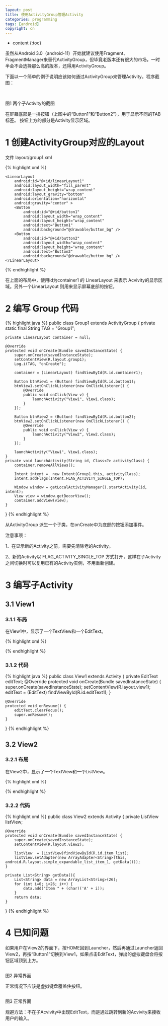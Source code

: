 ```yaml
---
layout: post
title: 使用ActivityGroup管理Activity
categories: programming
tags: [android]
copyright: cn
---
```


* content
{:toc}

虽然从Android 3.0（android-11）开始就建议使用Fragment、FragmentManager来替代ActivityGroup，但毕竟老版本还有很大的市场，一时半会不会选择那么高的版本，还得用ActivityGroup。

下面以一个简单的例子说明应该如何通过ActivityGroup来管理Activity。程序截图：

<a href="http://imgur.com/TlfdB"><img src="http://i.imgur.com/TlfdB.png" title="Hosted by imgur.com" alt="" /></a>
<a href="http://imgur.com/AzhR1"><img src="http://i.imgur.com/AzhR1.png" alt="" title="Hosted by imgur.com" /></a>

图1 两个子Activity的截图

在屏幕底部是一排按钮（上图中的“Button1”和“Button2”），用于显示不同的TAB标签。
按钮上方的部分是Activity显示区域。

# 1 创建ActivityGroup对应的Layout

文件 layout/group1.xml 

{% highlight xml %}
<?xml version="1.0" encoding="utf-8"?>
<LinearLayout xmlns:android="http://schemas.android.com/apk/res/android"
    android:layout_width="fill_parent"
    android:layout_height="fill_parent"
    android:orientation="vertical" >
    <LinearLayout
        android:id="@+id/container1"
        android:layout_width="fill_parent"
        android:layout_height="fill_parent"
        android:layout_weight="1"
        android:orientation="vertical" >
    </LinearLayout>
 
    <LinearLayout
        android:id="@+id/linearLayout1"
        android:layout_width="fill_parent"
        android:layout_height="wrap_content"
        android:layout_gravity="bottom"
        android:orientation="horizontal"
        android:gravity="center" >
        <Button
            android:id="@+id/button1"
            android:layout_width="wrap_content"
            android:layout_height="wrap_content"
            android:text="Button1"
            android:background="@drawable/button_bg" />
        <Button
            android:id="@+id/button2"
            android:layout_width="wrap_content"
            android:layout_height="wrap_content"
            android:text="Button2"
            android:background="@drawable/button_bg" />
    </LinearLayout>
</LinearLayout>
{% endhighlight %}

在上面的布局中，使用id为container1 的 LinearLayout 来表示 Acvivity的显示区域。另外一个LinearLayout 则用来显示屏幕底部的按钮。

# 2 编写 Group 代码

{% highlight java %}
public class Group1 extends ActivityGroup {
    private static final String TAG = "Group1";
    
    private LinearLayout container = null;
    
    @Override
    protected void onCreate(Bundle savedInstanceState) {
        super.onCreate(savedInstanceState);
        setContentView(R.layout.group1);
        Log.i(TAG, "onCreate");
        
        container = (LinearLayout) findViewById(R.id.container1);
        
        Button btnView1 = (Button) findViewById(R.id.button1);
        btnView1.setOnClickListener(new OnClickListener() {
            @Override
            public void onClick(View v) {
                launchActivity("View1", View1.class);
            }
        });
        
        Button btnView2 = (Button) findViewById(R.id.button2);
        btnView2.setOnClickListener(new OnClickListener() {
            @Override
            public void onClick(View v) {
                launchActivity("View2", View2.class);
            }
        });
        
        launchActivity("View1", View1.class);
    }
    private void launchActivity(String id, Class<?> activityClass) {
        container.removeAllViews();
        
        Intent intent =  new Intent(Group1.this, activityClass);
        intent.addFlags(Intent.FLAG_ACTIVITY_SINGLE_TOP);
        
        Window window = getLocalActivityManager().startActivity(id, intent);
        View view = window.getDecorView();
        container.addView(view);
    }
}
{% endhighlight %}

从ActivityGroup 派生一个子类，在onCreate中为底部的按钮添加事件。
 
注意事项：

1、在显示新的Activity之前，需要先清除老的Activity。

2、新的Activity以 FLAG_ACTIVITY_SINGLE_TOP 方式打开，这样在子Activity之间切换时可以复用已有的Activity实例，不用重新创建。

# 3 编写子Activity

## 3.1 View1

### 3.1.1 布局

在View1中，显示了一个TextView和一个EditText。

{% highlight xml %}
<?xml version="1.0" encoding="utf-8"?>
<LinearLayout xmlns:android="http://schemas.android.com/apk/res/android"
    android:layout_width="fill_parent"
    android:layout_height="fill_parent"
    android:orientation="vertical" 
     android:focusable="true"  android:focusableInTouchMode="true">
    <TextView
        android:id="@+id/textView1"
        android:layout_width="wrap_content"
        android:layout_height="wrap_content"
        android:text="@string/view1" />
    <EditText
        android:id="@+id/editText1"
        android:layout_width="fill_parent"
        android:layout_height="wrap_content" >
    </EditText>
</LinearLayout>
{% endhighlight %}

### 3.1.2 代码
{% highlight java %}
public class View1 extends Activity {
    private EditText editText;
    @Override
    protected void onCreate(Bundle savedInstanceState) {
        super.onCreate(savedInstanceState);
        setContentView(R.layout.view1);
        editText = (EditText) findViewById(R.id.editText1);
    }
    
    @Override
    protected void onResume() {
        editText.clearFocus();
        super.onResume();
    }
}
{% endhighlight %}

## 3.2  View2

### 3.2.1 布局

在View2中，显示了一个TextView和一个ListView。

{% highlight xml %}
<?xml version="1.0" encoding="utf-8"?>
<LinearLayout xmlns:android="http://schemas.android.com/apk/res/android"
    android:layout_width="fill_parent"
    android:layout_height="fill_parent"
    android:orientation="vertical" >
    <TextView
        android:id="@+id/textView1"
        android:layout_width="wrap_content"
        android:layout_height="wrap_content"
        android:text="@string/view2" />
    <ListView
        android:id="@+id/item_list"
        android:layout_width="fill_parent"
        android:layout_height="wrap_content" >
    </ListView>
</LinearLayout>
{% endhighlight %}

### 3.2.2 代码

{% highlight xml %}
public class View2  extends Activity {
    private ListView listView;
    
    @Override
    protected void onCreate(Bundle savedInstanceState) {
        super.onCreate(savedInstanceState);
        setContentView(R.layout.view2);
        
        listView  = (ListView)findViewById(R.id.item_list);
        listView.setAdapter(new ArrayAdapter<String>(this, android.R.layout.simple_expandable_list_item_1, getData()));
    }
    
    private List<String> getData(){
        List<String> data = new ArrayList<String>(26);
        for (int i=0; i<26; i++) {
            data.add("Item " + (char)('A' + i));
        }
        return data;
    }
}
{% endhighlight %}

# 4 已知问题

如果用户在View2的界面下，按HOME回到Launcher，然后再通过Launcher返回View2，再按“Button1”切换到View1，如果点击EditText，弹出的虚拟键盘会将按钮区域顶到上方。


<a href="http://imgur.com/1qPgO"><img src="http://i.imgur.com/1qPgO.png" title="Hosted by imgur.com" alt="" /></a>

图2 异常界面


正常情况下应该是虚拟键盘覆盖住按钮。

<a href="http://imgur.com/SzEbE"><img src="http://i.imgur.com/SzEbE.png" title="Hosted by imgur.com" alt="" /></a>

图3 正常界面

规避方法：不在子Acvivity中出现EditText，而是通过跳转到新的Acvivity来接收用户的输入。
